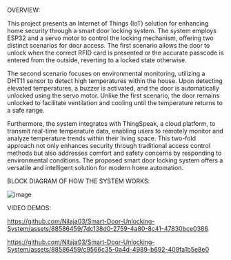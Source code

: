 OVERVIEW:

This project presents an Internet of Things (IoT) solution for enhancing home security through a smart door locking system. The system employs ESP32 and a servo motor to control the locking mechanism, offering two distinct scenarios for door access. The first scenario allows the door to unlock when the correct RFID card is presented or the accurate passcode is entered from the outside, reverting to a locked state otherwise.

The second scenario focuses on environmental monitoring, utilizing a DHT11 sensor to detect high temperatures within the house. Upon detecting elevated temperatures, a buzzer is activated, and the door is automatically unlocked using the servo motor. Unlike the first scenario, the door remains unlocked to facilitate ventilation and cooling until the temperature returns to a safe range.

Furthermore, the system integrates with ThingSpeak, a cloud platform, to transmit real-time temperature data, enabling users to remotely monitor and analyze temperature trends within their living space. This two-fold approach not only enhances security through traditional access control methods but also addresses comfort and safety concerns by responding to environmental conditions. The proposed smart door locking system offers a versatile and intelligent solution for modern home automation.


BLOCK DIAGRAM OF HOW THE SYSTEM WORKS:

![image](https://github.com/Nilaja03/Smart-Door-Unlocking-System/assets/88586459/c4bbca4e-a281-4ccd-8d70-80ddf0cbea20)


VIDEO DEMOS:

https://github.com/Nilaja03/Smart-Door-Unlocking-System/assets/88586459/7dc138d0-2759-4a80-8c41-47830bce0386



https://github.com/Nilaja03/Smart-Door-Unlocking-System/assets/88586459/c9566c35-0a4d-4989-b692-409fa1b5e8e0
